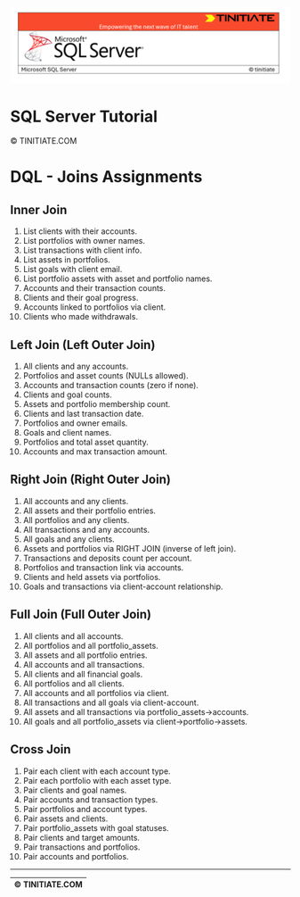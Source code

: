 ![SQL Server Tinitiate Image](../../../sqlserver-sql/sqlserver.png)

# SQL Server Tutorial

&copy; TINITIATE.COM

# DQL - Joins Assignments

## Inner Join
1. List clients with their accounts.
2. List portfolios with owner names.
3. List transactions with client info.
4. List assets in portfolios.
5. List goals with client email.
6. List portfolio assets with asset and portfolio names.
7. Accounts and their transaction counts.
8. Clients and their goal progress.
9. Accounts linked to portfolios via client.
10. Clients who made withdrawals.

## Left Join (Left Outer Join)
1. All clients and any accounts.
2. Portfolios and asset counts (NULLs allowed).
3. Accounts and transaction counts (zero if none).
4. Clients and goal counts.
5. Assets and portfolio membership count.
6. Clients and last transaction date.
7. Portfolios and owner emails.
8. Goals and client names.
9. Portfolios and total asset quantity.
10. Accounts and max transaction amount.

## Right Join (Right Outer Join)
1. All accounts and any clients.
2. All assets and their portfolio entries.
3. All portfolios and any clients.
4. All transactions and any accounts.
5. All goals and any clients.
6. Assets and portfolios via RIGHT JOIN (inverse of left join).
7. Transactions and deposits count per account.
8. Portfolios and transaction link via accounts.
9. Clients and held assets via portfolios.
10. Goals and transactions via client-account relationship.

## Full Join (Full Outer Join)
1. All clients and all accounts.
2. All portfolios and all portfolio_assets.
3. All assets and all portfolio entries.
4. All accounts and all transactions.
5. All clients and all financial goals.
6. All portfolios and all clients.
7. All accounts and all portfolios via client.
8. All transactions and all goals via client-account.
9. All assets and all transactions via portfolio_assets→accounts.
10. All goals and all portfolio_assets via client→portfolio→assets.

## Cross Join
1. Pair each client with each account type.
2. Pair each portfolio with each asset type.
3. Pair clients and goal names.
4. Pair accounts and transaction types.
5. Pair portfolios and account types.
6. Pair assets and clients.
7. Pair portfolio_assets with goal statuses.
8. Pair clients and target amounts.
9. Pair transactions and portfolios.
10. Pair accounts and portfolios.

***
| &copy; TINITIATE.COM |
|----------------------|
